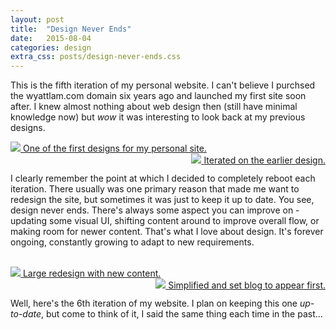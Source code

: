 ```yaml
---
layout: post
title:  "Design Never Ends"
date:   2015-08-04
categories: design
extra_css: posts/design-never-ends.css
---
```

This is the fifth iteration of my personal website. I can't believe I purchsed the wyattlam.com domain six years ago and launched my first site soon after. I knew almost nothing about web design then (still have minimal knowledge now) but *wow* it was interesting to look back at my previous designs.

<div>
    <div class="row">
        <a href="{{ site.images }}/design_never_ends_site_1.jpg" data-lightbox="site" data-title="One of the first designs for my personal site.">
            <img src="{{ site.images }}/design_never_ends_site_1.jpg" />
            <span class="img-caption">One of the first designs for my personal site.</span>
        </a>
    </div>
    <div class="row" style="float: right">
        <a href="{{ site.images }}/design_never_ends_site_2.jpg" data-lightbox="site" data-title="Iterated on the earlier design.">
            <img src="{{ site.images }}/design_never_ends_site_2.jpg" />
            <span class="img-caption">Iterated on the earlier design.</span>
        </a>
    </div>
</div>
    
<br>

I clearly remember the point at which I decided to completely reboot each iteration. There usually was one primary reason that made me want to redesign the site, but sometimes it was just to keep it up to date. You see, design never ends. There's always some aspect you can improve on - updating some visual UI, shifting content around to improve overall flow, or making room for newer content. That's what I love about design. It's forever ongoing, constantly growing to adapt to new requirements.

<br>

<div>
    <div class="row">
        <a href="{{ site.images }}/design_never_ends_site_3.jpg" data-lightbox="site" data-title="Large redesign with new content.">
            <img class="bordered" src="{{ site.images }}/design_never_ends_site_3.jpg" />
            <span class="img-caption">Large redesign with new content.</span>
        </a>
    </div>
    <div class="row" style="float: right">
        <a href="{{ site.images }}/design_never_ends_site_4.jpg" data-lightbox="site" data-title="Simplified and set blog to appear first.">
            <img class="bordered" src="{{ site.images }}/design_never_ends_site_4.jpg" />
            <span class="img-caption">Simplified and set blog to appear first.</span>
        </a>
    </div>
</div>

<br>

Well, here's the 6th iteration of my website. I plan on keeping this one *up-to-date*, but come to think of it, I said the same thing each time in the past...